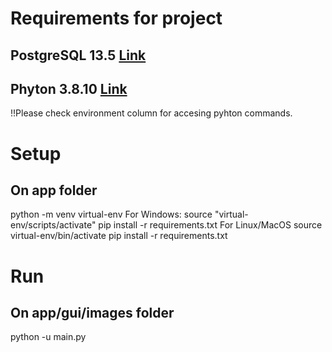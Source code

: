 # Requirements for project
## PostgreSQL 13.5 [Link](https://www.enterprisedb.com/downloads/postgres-postgresql-downloads)
## Phyton 3.8.10 [Link](https://www.python.org/ftp/python/3.8.10/python-3.8.10-embed-amd64.zip)
!!Please check environment column for accesing pyhton commands.


# Setup 
## On app folder 
python -m venv virtual-env
For Windows:
source "virtual-env/scripts/activate"
pip install -r requirements.txt
For Linux/MacOS
source virtual-env/bin/activate
pip install -r requirements.txt

# Run
## On app/gui/images folder
python -u main.py